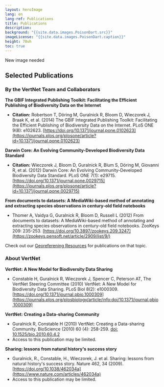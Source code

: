 ```yaml
--- 
layout: heroImage
lang: en
lang-ref: Publications
title: Publications
description: 
background: "{{site.data.images.PoisonDart.src}}"
imageLicense: "{{site.data.images.PoisonDart.caption}}"
height: 70vh
toc: true
---
```


New image needed


## Selected Publications

### By the VertNet Team and Collaborators

**The GBIF Integrated Publishing Toolkit: Facilitating the Efficient Publishing of Biodiversity Data on the Internet**
  - **Citation:** Robertson T, Döring M, Guralnick R, Bloom D, Wieczorek J, Braak K, et al. (2014) The GBIF Integrated Publishing Toolkit: Facilitating the Efficient Publishing of Biodiversity Data on the Internet. PLoS ONE 9(8): e102623. [https://doi.org/10.1371/journal.pone.0102623](https://journals.plos.org/plosone/article?id=10.1371/journal.pone.0102623)

**Darwin Core: An Evolving Community-Developed Biodiversity Data Standard**
  - **Citation:** Wieczorek J, Bloom D, Guralnick R, Blum S, Döring M, Giovanni R, et al. (2012) Darwin Core: An Evolving Community-Developed Biodiversity Data Standard. PLoS ONE 7(1): e29715. [https://doi.org/10.1371/journal.pone.0029715](https://journals.plos.org/plosone/article?id=10.1371/journal.pone.0029715)

**From documents to datasets: A MediaWiki-based method of annotating and extracting species observations in century-old field notebooks**
  - Thomer A, Vaidya G, Guralnick R, Bloom D, Russell L (2012) From documents to datasets: A MediaWiki-based method of annotating and extracting species observations in century-old field notebooks. ZooKeys 209: 235-253. [https://doi.org/10.3897/zookeys.209.3247](https://zookeys.pensoft.net/article/2909/list/9/)

Check out our [Georeferening Resources](https://hp-vertnet-plus.gbif-staging.org/resources/help/#georeferencing-resources) for publications on that topic.


### About VertNet

**VertNet: A New Model for Biodiversity Data Sharing**
  - Constable H, Guralnick R, Wieczorek J, Spencer C, Peterson AT, The VertNet Steering Committee (2010) VertNet: A New Model for Biodiversity Data Sharing. PLoS Biol 8(2): e1000309. [https://doi.org/10.1371/journal.pbio.1000309](https://journals.plos.org/plosbiology/article/info:doi/10.1371/journal.pbio.1000309)

**VertNet: Creating a Data-sharing Community**
  - Guralnick R, Constable H (2010) VertNet: Creating a Data-sharing Community. BioScience (2010) 60 (4): 258-259. [doi: 10.1525/bio.2010.60.4.2](https://academic.oup.com/bioscience/article/60/4/258/225916?login=false)
  - Access to this publication may be limited.

**Sharing: lessons from natural history's success story**
  - Guralnick, R., Constable, H., Wieczorek, J. et al. Sharing: lessons from natural history's success story. Nature 462, 34 (2009). [https://doi.org/10.1038/462034a](https://www.nature.com/articles/462034a)
  - Access to this publication may be limited.
